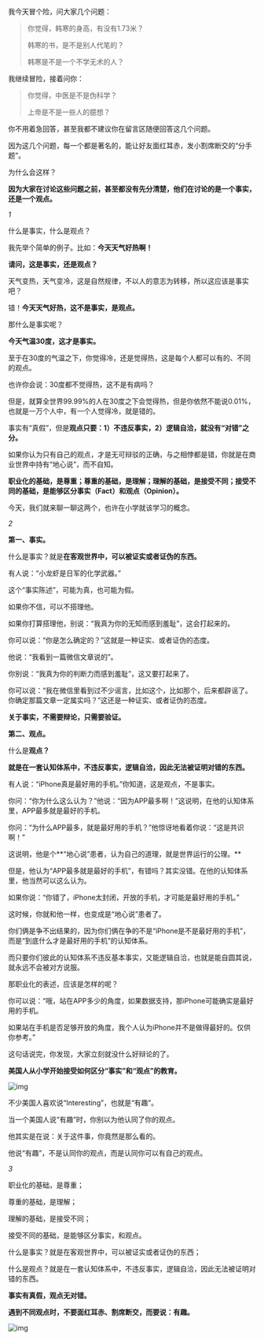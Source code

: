 我今天冒个险，问大家几个问题：

> 你觉得，韩寒的身高，有没有1.73米？
>
> 韩寒的书，是不是别人代笔的？
>
> 韩寒是不是一个不学无术的人？



我继续冒险，接着问你：

> 你觉得，中医是不是伪科学？
>
> 上帝是不是一些人的臆想？

 

你不用着急回答，甚至我都不建议你在留言区随便回答这几个问题。



因为这几个问题，每一个都是著名的，能让好友面红耳赤，发小割席断交的“分手题”。



为什么会这样？



**因为大家在讨论这些问题之前，甚至都没有先分清楚，他们在讨论的是一个事实，还是一个观点。**

 

*1*

什么是事实，什么是观点？

 

我先举个简单的例子。比如：**今天天气好热啊！**



**请问，这是事实，还是观点？**

 

天气变热，天气变冷，这是自然规律，不以人的意志为转移，所以这应该是事实吧？

 

错！**今天天气好热，这不是事实，是观点。**



那什么是事实呢？



**今天气温30度，这才是事实。**



至于在30度的气温之下，你觉得冷，还是觉得热，这是每个人都可以有的、不同的观点。

 

也许你会说：30度都不觉得热，这不是有病吗？



但是，就算全世界99.99%的人在30度之下会觉得热，但是你依然不能说0.01%，也就是一万个人中，有一个人觉得冷，就是错的。

 

事实有“真假”，但是**观点只要：1）不违反事实，2）逻辑自洽，就没有“对错”之分。**



如果你认为只有自己的观点，才是无可辩驳的正确，与之相悖都是错，你就是在商业世界中持有“地心说”，而不自知。

 

**职业化的基础，是尊重；尊重的基础，是理解；理解的基础，是接受不同；接受不同的基础，是能够区分事实（Fact）和观点（Opinion）。**



今天，我们就来聊一聊这两个，也许在小学就该学习的概念。

 



*2*





**第一、事实。**

 

什么是事实？就是**在客观世界中，可以被证实或者证伪的东西。**

 

有人说：“小龙虾是日军的化学武器。”



这个“事实陈述”，可能为真，也可能为假。

 

如果你不信，可以不搭理他。



如果你打算搭理他，别说：“我真为你的无知而感到羞耻”，这会打起来的。



你可以说：“你是怎么确定的？”这就是一种证实、或者证伪的态度。

 

他说：“我看到一篇微信文章说的”。



你别说：“我真为你的判断力而感到羞耻”，这又要打起来了。



你可以说：“我在微信里看到过不少谣言，比如这个，比如那个，后来都辟谣了。你确定那篇文章一定属实吗？”这还是一种证实、或者证伪的态度。

 

**关于事实，不需要辩论，只需要验证。**

 

**第二、观点。**

 

什么是**观点？**



**就是在一套认知体系中，不违反事实，逻辑自洽，因此无法被证明对错的东西。**

 

有人说：“iPhone真是最好用的手机。”你知道，这是观点，不是事实。

 

你问：“你为什么这么认为？”他说：“因为APP最多啊！”这说明，在他的认知体系里，APP最多就是最好的手机。

 

你问：“为什么APP最多，就是最好用的手机？”他惊讶地看着你说：“这是共识啊！”



这说明，他是个**“地心说”患者，认为自己的道理，就是世界运行的公理。**

 

但是，他认为“APP最多就是最好的手机”，有错吗？其实没错。在他的认知体系里，他当然可以这么认为。

 

如果你说：“你错了，iPhone太封闭，开放的手机，才可能是最好用的手机。”



这时候，你就和他一样，也变成是“地心说”患者了。

 

你们俩是争不出结果的，因为你们俩在争的不是“iPhone是不是最好用的手机”，而是“到底什么才是最好用的手机”的认知体系。



而只要你们彼此的认知体系不违反基本事实，又能逻辑自洽，也就是能自圆其说，就永远不会被对方说服。

 

那职业化的表述，应该是怎样的呢？



你可以说：“哦，站在APP多少的角度，如果数据支持，那iPhone可能确实是最好用的手机。



如果站在手机是否足够开放的角度，我个人认为iPhone并不是做得最好的。仅供你参考。”

 

这句话说完，你发现，大家立刻就没什么好辩论的了。

 

**美国人从小学开始接受如何区分“事实”和“观点”的教育。**

 

![img](https://mmbiz.qpic.cn/mmbiz_png/Eia1pKbzLGbTdrzJ8PnLZIvpeT7oMAKH8Q6GLetiblkUFspypppWib83lWkBN75NibJKaLN4GEVkOKs48bORicISQibg/640?wx_fmt=png&tp=webp&wxfrom=5&wx_lazy=1&wx_co=1&retryload=1)



不少美国人喜欢说“Interesting”，也就是“有趣”。



当一个美国人说“有趣”时，你别以为他认同了你的观点。



他其实是在说：关于这件事，你竟然是那么看的。



他说“有趣”，不是认同你的观点，而是认同你可以有自己的观点。

 

*3*



职业化的基础，是尊重；



尊重的基础，是理解；



理解的基础，是接受不同；



接受不同的基础，是能够区分事实，和观点。

 

什么是事实？就是在客观世界中，可以被证实或者证伪的东西；



什么是观点？就是在一套认知体系中，不违反事实，逻辑自洽，因此无法被证明对错的东西。

 

**事实有真假，观点无对错。**



**遇到不同观点时，不要面红耳赤、割席断交，而要说：有趣。**



![img](https://mmbiz.qpic.cn/mmbiz_png/Eia1pKbzLGbTG0IRuZmIuvgELVbKKztwxLDC7JCFuem7TAHfhDfax3emWKNH0viaDZ9J5EPrWwia8upZtGnfv1gDA/640?wx_fmt=png&tp=webp&wxfrom=5&wx_lazy=1&wx_co=1)